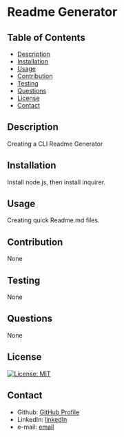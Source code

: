 # Readme Generator

  ## Table of Contents


  - [Description](#description)
  - [Installation](#installation)
  - [Usage](#usage)
  - [Contribution](#contribution)
  - [Testing](#testing)
  - [Questions](#questions)
  - [License](#license)
  - [Contact](#contact)


## Description
Creating a CLI Readme Generator

## Installation
Install node.js, then install inquirer.

## Usage
Creating quick Readme.md files.
## Contribution
None
## Testing
None

## Questions
None

## License 
[![License: MIT](https://img.shields.io/badge/License-MIT-yellow.svg)](https://opensource.org/licenses/MIT)

## Contact 

* Github: [GitHub Profile](https://github.com/z9tails)
* LinkedIn: [linkedIn](https://www.linkedin.com/in/mark-taylor-engineering/)
* e-mail: [email](mailto:mwtaylor993@gmail.com)
 
